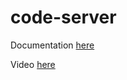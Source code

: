 # code-server

Documentation [here](https://docs.technotim.live/posts/code-server-self-host/)

Video [here](https://www.youtube.com/watch?v=_QwQnyoz_-w)
